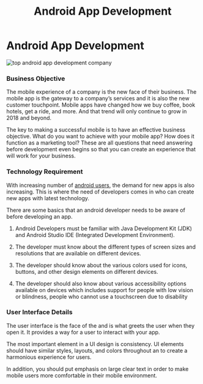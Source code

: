 ﻿---
layout: ../../../layouts/ServiceLayout.astro
title: "Android App Development"
faqtitle1: "What is Android App UI/UX Design?"
faqtext1: "Android App UI/UX Design involves creating user interfaces and experiences specifically tailored for Android applications. It encompasses designing intuitive and visually appealing interfaces that enhance user interaction and satisfaction on Android devices. UX design focuses on understanding user behavior and preferences to create seamless and enjoyable experiences, while UI design focuses on the visual aspects of the interface, including layout, typography, colors, and interactive elements."

faqtitle2: "Why is Android App UI/UX Design important?"
faqtext2: "Effective Android App UI/UX Design is crucial for the success of mobile applications. It helps improve user engagement, retention, and overall satisfaction with the app. Well-designed interfaces enhance usability, make navigation intuitive, and contribute to a positive user experience, leading to higher app ratings, increased downloads, and user loyalty."

faqtitle3: "What are some key principles of Android App UI/UX Design?"
faqtext3: "Some important principles of Android App UI/UX Design include:
1. Consistency: Maintain consistency in design elements, layout, and navigation throughout the app.
2. Simplicity: Keep the interface simple and clutter-free to minimize cognitive load and enhance usability.
3. Accessibility: Ensure that the app is accessible to users with disabilities by following accessibility guidelines and standards.
4. Feedback: Provide visual and interactive feedback to users for their actions to enhance user engagement and understanding.
5. Performance: Optimize app performance and responsiveness to deliver a smooth and seamless user experience."

---

# Android App Development

![top android app development company](/assets/img/service/app-development.png)

### Business Objective

The mobile experience of a company is the new face of their business. The mobile app is the gateway to a company’s services and it is also the new customer touchpoint. Mobile apps have changed how we buy coffee, book hotels, get a ride, and more. And that trend will only continue to grow in 2018 and beyond.

The key to making a successful mobile is to have an effective business objective. What do you want to achieve with your mobile app? How does it function as a marketing tool? These are all questions that need answering before development even begins so that you can create an experience that will work for your business.

### Technology Requirement

With increasing number of [android users](https://schoolwhiteboard.com/), the demand for new apps is also increasing. This is where the need of developers comes in who can create new apps with latest technology.

There are some basics that an android developer needs to be aware of before developing an app.

1. Android Developers must be familiar with Java Development Kit (JDK) and Android Studio IDE (Integrated Development Environment).

2. The developer must know about the different types of screen sizes and resolutions that are available on different devices.

3. The developer should know about the various colors used for icons, buttons, and other design elements on different devices.

4. The developer should also know about various accessibility options available on devices which includes support for people with low vision or blindness, people who cannot use a touchscreen due to disability

### User Interface Details

The user interface is the face of the and is what greets the user when they open it. It provides a way for a user to interact with your app.

The most important element in a UI design is consistency. UI elements should have similar styles, layouts, and colors throughout an to create a harmonious experience for users.

In addition, you should put emphasis on large clear text in order to make mobile users more comfortable in their mobile environment.

